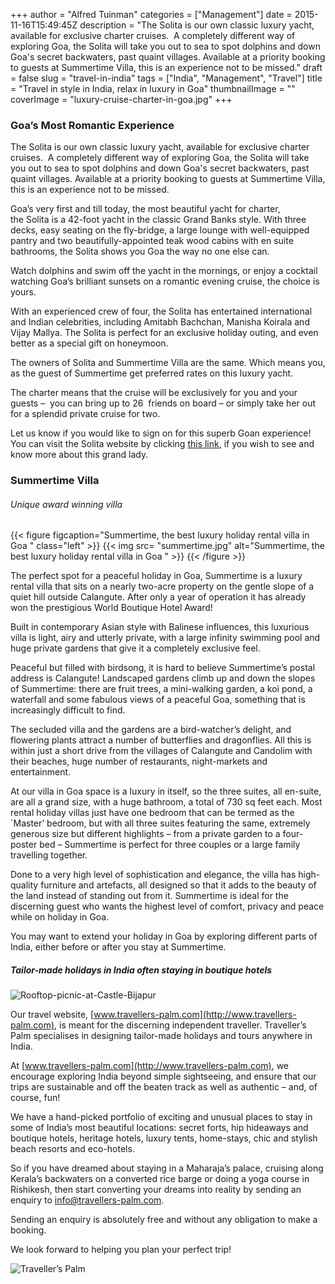 +++
author = "Alfred Tuinman"
categories = ["Management"]
date = 2015-11-16T15:49:45Z
description = "The Solita is our own classic luxury yacht, available for exclusive charter cruises.  A completely different way of exploring Goa, the Solita will take you out to sea to spot dolphins and down Goa's secret backwaters, past quaint villages. Available at a priority booking to guests at Summertime Villa, this is an experience not to be missed."
draft = false
slug = "travel-in-india"
tags = ["India", "Management", "Travel"]
title = "Travel in style in India, relax in luxury in Goa"
thumbnailImage = ""
coverImage = "luxury-cruise-charter-in-goa.jpg"
+++


### Goa’s Most Romantic Experience

The Solita is our own classic luxury yacht, available for exclusive charter cruises.  A completely different way of exploring Goa, the Solita will take you out to sea to spot dolphins and down Goa's secret backwaters, past quaint villages. Available at a priority booking to guests at Summertime Villa, this is an experience not to be missed.

Goa’s very first and till today, the most beautiful yacht for charter, the Solita is a 42-foot yacht in the classic Grand Banks style. With three decks, easy seating on the fly-bridge, a large lounge with well-equipped pantry and two beautifully-appointed teak wood cabins with en suite bathrooms, the Solita shows you Goa the way no one else can.

Watch dolphins and swim off the yacht in the mornings, or enjoy a cocktail watching Goa’s brilliant sunsets on a romantic evening cruise, the choice is yours.

With an experienced crew of four, the Solita has entertained international and Indian celebrities, including Amitabh Bachchan, Manisha Koirala and Vijay Mallya. The Solita is perfect for an exclusive holiday outing, and even better as a special gift on honeymoon.

The owners of Solita and Summertime Villa are the same. Which means you, as the guest of Summertime get preferred rates on this luxury yacht.

The charter means that the cruise will be exclusively for you and your guests –  you can bring up to 26  friends on board – or simply take her out for a splendid private cruise for two.

Let us know if you would like to sign on for this superb Goan experience! You can visit the Solita website by clicking <a href="www.solita.co.in" target="_blank">this link</a>, if you wish to see and know more about this grand lady.

### Summertime Villa
###### Unique award winning villa
{{< figure figcaption="Summertime, the best luxury holiday rental villa in Goa " class="left" >}}
	{{< img src= "summertime.jpg"  alt="Summertime, the best luxury holiday rental villa in Goa " >}}
{{< /figure >}}

The perfect spot for a peaceful holiday in Goa, Summertime is a luxury rental villa that sits on a nearly two-acre property on the gentle slope of a quiet hill outside Calangute. After only a year of operation it has already won the prestigious World Boutique Hotel Award!

Built in contemporary Asian style with Balinese influences, this luxurious villa is light, airy and utterly private, with a large infinity swimming pool and huge private gardens that give it a completely exclusive feel.

Peaceful but filled with birdsong, it is hard to believe Summertime’s postal address is Calangute! Landscaped gardens climb up and down the slopes of Summertime: there are fruit trees, a mini-walking garden, a koi pond, a waterfall and some fabulous views of a peaceful Goa, something that is increasingly difficult to find.

The secluded villa and the gardens are a bird-watcher’s delight, and flowering plants attract a number of butterflies and dragonflies. All this is within just a short drive from the villages of Calangute and Candolim with their beaches, huge number of restaurants, night-markets and entertainment.

At our villa in Goa space is a luxury in itself, so the three suites, all en-suite, are all a grand size, with a huge bathroom, a total of 730 sq feet each. Most rental holiday villas just have one bedroom that can be termed as the `Master’ bedroom, but with all three suites featuring the same, extremely generous size but different highlights – from a private garden to a four-poster bed – Summertime is perfect for three couples or a large family travelling together.

Done to a very high level of sophistication and elegance, the villa has high-quality furniture and artefacts, all designed so that it adds to the beauty of the land instead of standing out from it. Summertime is ideal for the discerning guest who wants the highest level of comfort, privacy and peace while on holiday in Goa.

You may want to extend your holiday in Goa by exploring different parts of India, either before or after you stay at Summertime.

##### Tailor-made holidays in India often staying in boutique hotels
![Rooftop-picnic-at-Castle-Bijapur](https://images.ourmaninindia.com/Rooftop-picnic-at-Castle-Bijapur.jpg)

Our travel website, [www.travellers-palm.com](http://www.travellers-palm.com), is meant for the discerning independent traveller. Traveller’s Palm specialises in designing tailor-made holidays and tours anywhere in India.

At [www.travellers-palm.com](http://www.travellers-palm.com), we encourage exploring India beyond simple sightseeing, and ensure that our trips are sustainable and off the beaten track as well as authentic – and, of course, fun!

We have a hand-picked portfolio of exciting and unusual places to stay in some of India’s most beautiful locations: secret forts, hip hideaways and boutique hotels, heritage hotels, luxury tents, home-stays, chic and stylish beach resorts and eco-hotels.

So if you have dreamed about staying in a Maharaja’s palace, cruising along Kerala’s backwaters on a converted rice barge or doing a yoga course in Rishikesh, then start converting your dreams into reality by sending an enquiry to [info@travellers-palm.com](mailto:info@travellers-palm.com).

Sending an enquiry is absolutely free and without any obligation to make a booking.

We look forward to helping you plan your perfect trip!

![Traveller’s Palm](https://images.ourmaninindia.com/tpcom_logo.jpg)

